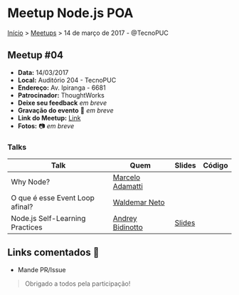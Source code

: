 Meetup Node.js POA
======

[Início](../README.md) > [Meetups](../meetups.md) > 14 de março de 2017 - @TecnoPUC

## Meetup #04

* **Data:** 14/03/2017
* **Local:** Auditório 204 - TecnoPUC
* **Endereço:** Av. Ipiranga - 6681
* **Patrocinador:** ThoughtWorks
* **Deixe seu feedback** _em breve_
* **Gravação do evento** :vhs: _em breve_
* **Link do Meetup:** [Link](https://www.meetup.com/pt-BR/Node-js-Porto-Alegre-Meetup/events/236820564)
* **Fotos:** :camera: _em breve_

### Talks

| Talk            | Quem           | Slides                                                            | Código |
| --------------- | -------------  | ----------------------------------------------------------------- | ------ |
| Why Node? | [Marcelo Adamatti](http://twitter.com/adamatti) | | |
| O que é esse Event Loop afinal? | [Waldemar Neto](http://twitter.com/waldemarnt) | | |
| Node.js Self-Learning Practices | [Andrey Bidinotto](http://twitter.com/andreymoser)  | [Slides](https://andreymoser.github.io/talks/nodejs-self-learning-practices) | |

## Links comentados :speech_balloon:
- Mande PR/Issue

> Obrigado a todos pela participação!
